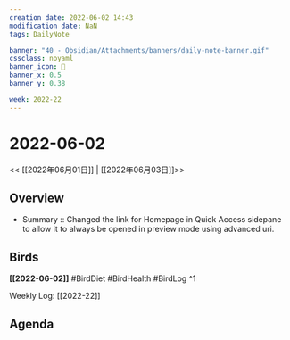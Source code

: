 ```yaml
---
creation date: 2022-06-02 14:43
modification date: NaN
tags: DailyNote

banner: "40 - Obsidian/Attachments/banners/daily-note-banner.gif"
cssclass: noyaml
banner_icon: 💌
banner_x: 0.5
banner_y: 0.38

week: 2022-22
---
```


# 2022-06-02

<< [[2022年06月01日]] | [[2022年06月03日]]>>


## Overview
- Summary :: Changed the link for Homepage in Quick Access sidepane to allow it to always be opened in preview mode using advanced uri. 
## Birds
**[[2022-06-02]]**
#BirdDiet 
#BirdHealth 
#BirdLog 
^1

Weekly Log: [[2022-22]]

## Agenda
